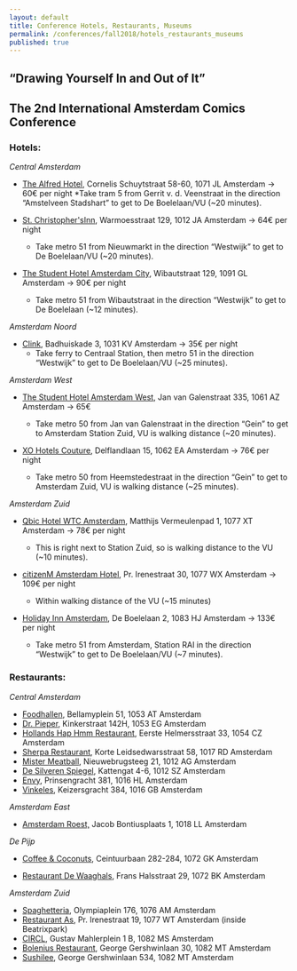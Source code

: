 ```yaml
---
layout: default
title: Conference Hotels, Restaurants, Museums
permalink: /conferences/fall2018/hotels_restaurants_museums
published: true
---
```


## “Drawing Yourself In and Out of It”  
## The 2nd International Amsterdam Comics Conference


### __Hotels:__

_Central Amsterdam_

* [The Alfred Hotel](https://www.thealfredhotel.com/), Cornelis Schuytstraat 58-60, 1071 JL Amsterdam → 60€ per night
	*Take tram 5 from Gerrit v. d. Veenstraat in the direction “Amstelveen Stadshart” to get to De Boelelaan/VU (~20 minutes).

* [St. Christopher'sInn](https://www.st-christophers.co.uk/hostels/europe/amsterdam), Warmoesstraat 129, 1012 JA Amsterdam → 64€ per night
	* Take metro 51 from Nieuwmarkt in the direction “Westwijk” to get to De Boelelaan/VU (~20 minutes).

* [The Student Hotel Amsterdam City](http://thestudenthotel.com), Wibautstraat 129, 1091 GL Amsterdam → 90€ per night
	* Take metro 51 from Wibautstraat in the direction “Westwijk” to get to De Boelelaan (~12 minutes).

_Amsterdam Noord_

* [Clink](http://clinkhostels.com), Badhuiskade 3, 1031 KV Amsterdam → 35€ per night
	* Take ferry to Centraal Station, then metro 51 in the direction “Westwijk” to get to De Boelelaan/VU (~25 minutes).

_Amsterdam West_

* [The Student Hotel Amsterdam West](https://www.thestudenthotel.com/amsterdam-west/), Jan van Galenstraat 335, 1061 AZ Amsterdam → 65€ 
	* Take metro 50 from Jan van Galenstraat in the direction “Gein” to get to Amsterdam Station Zuid, VU is walking distance (~20 minutes).

* [XO Hotels Couture](http://xohotelscouture.com), Delflandlaan 15, 1062 EA Amsterdam → 76€ per night
	* Take metro 50 from Heemstedestraat in the direction “Gein” to get to Amsterdam Zuid, VU is walking distance (~25 minutes).

_Amsterdam Zuid_

* [Qbic Hotel WTC Amsterdam](http://qbichotels.com), Matthijs Vermeulenpad 1, 1077 XT Amsterdam → 78€ per night
	* This is right next to Station Zuid, so is walking distance to the VU (~10 minutes).

* [citizenM Amsterdam Hotel](http://citizenm.com), Pr. Irenestraat 30, 1077 WX Amsterdam → 109€ per night
	* Within walking distance of the VU (~15 minutes)

* [Holiday Inn Amsterdam](http://ihg.com), De Boelelaan 2, 1083 HJ Amsterdam → 133€ per night 
	* Take metro 51 from Amsterdam, Station RAI in the direction “Westwijk” to get to De Boelelaan/VU (~7 minutes).


### __Restaurants:__

_Central Amsterdam_

* [Foodhallen](http://foodhallen.nl), Bellamyplein 51, 1053
AT Amsterdam
* [Dr. Pieper](http://drpieper.nl), Kinkerstraat 142H, 1053
EG Amsterdam
* [Hollands Hap Hmm Restaurant](http://hap-hmm.nl), Eerste
Helmersstraat 33, 1054 CZ Amsterdam
* [Sherpa Restaurant](http://sherparestaurant.nl), Korte
Leidsedwarsstraat 58, 1017 RD Amsterdam
* [Mister Meatball](http://mistermeatball.nl),
Nieuwebrugsteeg 21, 1012 AG Amsterdam
* [De Silveren Spiegel](http://desilverenspiegel.com),
Kattengat 4-6, 1012 SZ Amsterdam
* [Envy](http://envy.nl), Prinsengracht 381, 1016 HL
Amsterdam
* [Vinkeles](http://vinkeles.com), Keizersgracht 384, 1016
GB Amsterdam

_Amsterdam East_

* [Amsterdam Roest,](http://amsterdamroest.nl) Jacob
Bontiusplaats 1, 1018 LL Amsterdam

_De Pijp_

* [Coffee & Coconuts](http://coffeeandcoconuts.com),
Ceintuurbaan 282-284, 1072 GK Amsterdam

* [Restaurant De Waaghals](http://waaghals.nl), Frans
Halsstraat 29, 1072 BK Amsterdam

_Amsterdam Zuid_

* [Spaghetteria](http://spaghetteria-pastabar.nl),
Olympiaplein 176, 1076 AM Amsterdam
* [Restaurant As](http://restaurantas.nl), Pr. Irenestraat
19, 1077 WT Amsterdam (inside Beatrixpark)
* [CIRCL](http://circl.nl), Gustav Mahlerplein 1 B, 1082 MS
Amsterdam
* [Bolenius Restaurant](http://bolenius-restaurant.nl),
George Gershwinlaan 30, 1082 MT Amsterdam
* [Sushilee](http://sushilee.nl), George Gershwinlaan 534,
1082 MT Amsterdam
